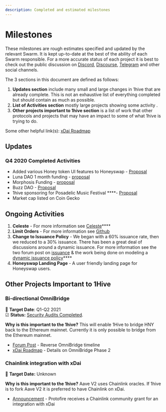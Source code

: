 ```yaml
---
description: Completed and estimated milestones
---
```


# Milestones

These milestones are rough estimates specified and updated by the relevant Swarm. It is kept up-to-date at the best of the ability of each Swarm responsible. For a more accurate status of each project it is best to check out the public discussion on [Discord](https://discord.com/invite/P4rRDUKTAU), [Discourse](https://forum.1hive.org/), [Telegram](https://t.me/honeyswapDEX) and other social channels.

The 3 sections in this document are defined as follows: 

1. **Updates section** include many small and large changes in 1hive that are already complete. This is not an exhaustive list of everything completed but should contain as much as possible.
2. **List of Activities section** mostly large projects showing some activity . 
3. **Other projects important to 1hive section** is a list of work that other protocols and projects that may have an impact to some of what 1hive is trying to do.

Some other helpful link\(s\): [xDai Roadmap](https://www.xdaichain.com/about-xdai/roadmap)

## Updates

### Q4 2020 Completed Activities

* Added various Honey token UI features to Honeyswap - [Proposal](https://forum.1hive.org/t/add-hny-to-your-wallet-button-on-ui/1093)  
* Luna DAO 1 month funding - [proposal](https://forum.1hive.org/t/luna-swarm-launch-month-1-funding/1590)
* Morphosis Funding - [proposal](https://forum.1hive.org/t/morphosis-funding-proposal/1517)
* Buzz DAO - [Proposal](https://forum.1hive.org/t/proposal-buzz-dao/1645)
* 1hive sponsoring for Posadelic Music Festival ****- [Proposal](https://forum.1hive.org/t/1hive-sponsoring-for-posadelic-music-festival/1651)
* Market cap listed on Coin Gecko

## Ongoing Activities

1. **Celeste** - For more information see [Celeste](../projects/celeste.md)\*\*\*\*
2. **Limit Orders** - For more information see [Github](https://github.com/1Hive/honeyswap-limit-order-contracts)
3. **Change to Issuance Policy** - We began with a 60% issuance rate, then we reduced to a 30% issuance. There has been a great deal of discussions around a dynamic issuance. For more information see the two forum post on [issuance](https://forum.1hive.org/t/discussion-honey-issuance-policy/) & the work being done on modeling a [dynamic issuance policy](https://github.com/lkngtn/honey-cad/blob/parameter-comparison/honey.ipynb)\*\*\*\*
4. **Honeyswap Landing Page** - A user friendly landing page for Honeyswap users.

## Other Projects Important to 1Hive

### **Bi-directional** OmniBridge

🎯 **Target Date**: Q1-Q2 2021  
☑ **Status:** [Security Audits Completed]().

**Why is this important to the 1hive?** This will enable 1Hive to bridge HNY back to the Ethereum mainnet. Currently it is only possible to bridge from the Ethereum mainnet.

* [Forum Post](https://forum.1hive.org/t/easy-hny-xdai-mainnet-bridge-idea/1436/12) - Reverse OmniBridge timeline
* [xDai Roadmap](https://www.xdaichain.com/about-xdai/roadmap#omnibridge-phase-2) - Details on OmniBridge Phase 2

### Chainlink integration with xDai

🎯 **Target Date:** Unknown

**Why is this important to the 1hive?** Aave V2 uses Chainlink oracles. If 1hive is to fork Aave V2 it is preferred to have Chainlink on xDai. 

* [Announcement](https://blog.chain.link/protofire-receives-a-chainlink-community-grant-for-an-integration-with-xdai/) - Protofire receives a Chainlink community grant for an integration with xDai

